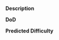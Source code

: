 **Description**

<!---Add a Description

You could use a list for sub tasks like this:
- [ ] item 1
- [ ] item 2
- [ ] ...
--->

**DoD**

<!---Add a Definition of Done--->

**Predicted Difficulty**

<!---Add Predicted Difficulty--->

<!---Add a moscow label
/label ~"priority::must"
/label ~"priority::should"
/label ~"priority::could"
/label ~"priority::wont" 
--->